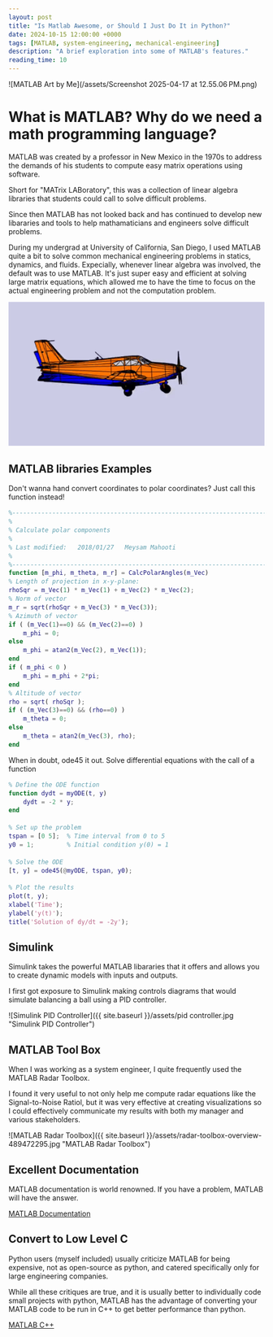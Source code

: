 ```yaml
---
layout: post
title: "Is Matlab Awesome, or Should I Just Do It in Python?"
date: 2024-10-15 12:00:00 +0000
tags: [MATLAB, system-engineering, mechanical-engineering]
description: "A brief exploration into some of MATLAB's features."
reading_time: 10
---
```


![MATLAB Art by Me](/assets/Screenshot 2025-04-17 at 12.55.06 PM.png)

# What is MATLAB? Why do we need a math programming language?

MATLAB was created by a professor in New Mexico in the 1970s to address the demands of his students to compute easy matrix operations using software. <br>

Short for "MATrix LABoratory", this was a collection of linear algebra libraries that students could call to solve difficult problems. <br>

Since then MATLAB has not looked back and has continued to develop new libararies and tools to help mathamaticians and engineers solve difficult problems. <br>

During my undergrad at University of California, San Diego, I used MATLAB quite a bit to solve common mechanical engineering problems in statics, dynamics, and fluids. Expecially, whenever linear algebra was involved, the default was to use MATLAB. It's just super easy and efficient at solving large matrix equations, which allowed me to have the time to focus on the actual engineering problem and not the computation problem. 

![MATLAB Airplane Simulation](/assets/ezgif-32a7129a03fb76.gif)

## MATLAB libraries Examples


Don't wanna hand convert coordinates to polar coordinates? Just call this function instead!
```MATLAB
%--------------------------------------------------------------------------
%
% Calculate polar components
%
% Last modified:   2018/01/27   Meysam Mahooti
%
%--------------------------------------------------------------------------
function [m_phi, m_theta, m_r] = CalcPolarAngles(m_Vec)
% Length of projection in x-y-plane:
rhoSqr = m_Vec(1) * m_Vec(1) + m_Vec(2) * m_Vec(2); 
% Norm of vector
m_r = sqrt(rhoSqr + m_Vec(3) * m_Vec(3));
% Azimuth of vector
if ( (m_Vec(1)==0) && (m_Vec(2)==0) )
    m_phi = 0;
else
    m_phi = atan2(m_Vec(2), m_Vec(1));
end
if ( m_phi < 0 )
    m_phi = m_phi + 2*pi;
end
% Altitude of vector
rho = sqrt( rhoSqr );
if ( (m_Vec(3)==0) && (rho==0) )
    m_theta = 0;
else
    m_theta = atan2(m_Vec(3), rho);
end
```

When in doubt, ode45 it out. Solve differential equations with the call of a function
```MATLAB
% Define the ODE function
function dydt = myODE(t, y)
    dydt = -2 * y;
end

% Set up the problem
tspan = [0 5];  % Time interval from 0 to 5
y0 = 1;         % Initial condition y(0) = 1

% Solve the ODE
[t, y] = ode45(@myODE, tspan, y0);

% Plot the results
plot(t, y);
xlabel('Time');
ylabel('y(t)');
title('Solution of dy/dt = -2y');
```


## Simulink

Simulink takes the powerful MATLAB libararies that it offers and allows you to create dynamic models with inputs and outputs. <br>

I first got exposure to Simulink making controls diagrams that would simulate balancing a ball using a PID controller. <br>

![Simulink PID Controller]({{ site.baseurl }}/assets/pid controller.jpg "Simulink PID Controller")

## MATLAB Tool Box

When I was working as a system engineer, I quite frequently used the MATLAB Radar Toolbox. <br>

I found it very useful to not only help me compute radar equations like the Signal-to-Noise Ratiol, but it was very effective at creating visualizations so I could effectively communicate my results with both my manager and various stakeholders. <br>

![MATLAB Radar Toolbox]({{ site.baseurl }}/assets/radar-toolbox-overview-489472295.jpg "MATLAB Radar Toolbox")

## Excellent Documentation

MATLAB documentation is world renowned. If you have a problem, MATLAB will have the answer.

[MATLAB Documentation](https://www.mathworks.com/matlabcentral/answers/index/?s_tid=gn_mlc_an)


## Convert to Low Level C

Python users (myself included) usually criticize MATLAB for being expensive, not as open-source as python, and catered specifically only for large engineering companies. <br>

While all these critiques are true, and it is usually better to  individually code small projects with python, MATLAB has the advantage of converting your MATLAB code to be run in C++ to get better performance than python.

[MATLAB C++](https://www.mathworks.com/help/matlab/cpp-language.html?s_tid=CRUX_lftnav)

